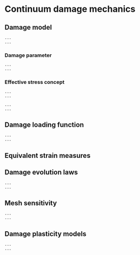 # Continuum damage mechanics

## Damage model

```{figure} Images/damage_unloading.png 
---
---
```

### Damage parameter

```{figure} Images/damage_parameter.png 
---
---
```

### Effective stress concept

```{figure} Images/secant_unloading.png 
---
---
```

```{figure} Images/voids_micro_cracks.png 
---
---
```

## Damage loading function

```{figure} Images/strain_space.png 
---
---
```

## Equivalent strain measures

## Damage evolution laws

```{figure} Images/damage_evolution_law.png 
---
---
```

## Mesh sensitivity

```{figure} Images/mesh_sensitivity.png 
---
---
```

## Damage plasticity models

```{figure} Images/damage_plasticity.png 
---
---
```
